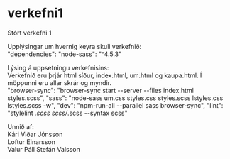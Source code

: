 # verkefni1
Stórt verkefni 1

Upplýsingar um hvernig keyra skuli verkefnið: <br />
  "dependencies": 
    "node-sass": "^4.5.3"


Lýsing á uppsetningu verkefnisins: <br />
Verkefnið eru þrjár html síður, index.html, um.html og kaupa.html. Í möppunni eru allar skrár og myndir.<br />
"browser-sync": "browser-sync start --server --files index.html styles.scss",
"sass": "node-sass um.css styles.css styles.scss lstyles.css lstyles.scss -w",
"dev": "npm-run-all --parallel sass browser-sync",
"lint": "stylelint *.scss scss/*.scss --syntax scss"


Unnið af: <br />
Kári Viðar Jónsson <br />
Loftur Einarsson <br />
Valur Páll Stefán Valsson
